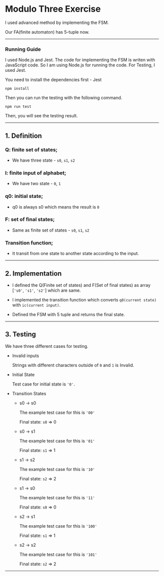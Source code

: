# Modulo Three Exercise

I used advanced method by implementing the FSM.

Our FA(finite automaton) has 5-tuple now.

<hr/>

### Running Guide
I used Node.js and Jest. The code for implementing the FSM is writen with JavaScript code. So I am using Node.js for running the code.
For Testing, I used Jest.

You need to install the dependencies first - Jest
```
npm install
```

Then you can run the testing with the following command.
```
npm run test
```
Then, you will see the testing result.

<hr/>

## 1. Definition

### Q: finite set of states;
- We have three state - `s0`, `s1`, `s2`

### I: finite input of alphabet;
- We have two state - `0`, `1`

### q0: initial state;
- q0 is always s0 which means the result is `0`

### F: set of final states;
- Same as finite set of states - `s0`, `s1`, `s2`

### Transition function;
- It transit from one state to another state according to the input.

<hr/>

## 2. Implementation
- I defined the Q(Finite set of states) and F(Set of final states) as array [`'s0'`, `'s1'`, `'s2'`] which are same.

- I implemented the transition function which converts `q0(current state)` with `ic(current input)`.

- Defined the FSM with 5 tuple and returns the final state.

<hr/>

## 3. Testing
We have three different cases for testing.
- Invalid inputs

  Strings with different characters outside of `0` and `1` is Invalid.

- Initial State

  Test case for initial state is `'0'`.

- Transition States
  - s0 -> s0

    The example test case for this is `'00'`

    Final state: `s0` => 0
  - s0 -> s1

    The example test case for this is `'01'`

    Final state: `s1` => 1
  - s1 -> s2

    The example test case for this is `'10'`

    Final state: `s2` => 2
  - s1 -> s0

    The example test case for this is `'11'`

    Final state: `s0` => 0
  - s2 -> s1

    The example test case for this is `'100'`

    Final state: `s1` => 1
  - s2 -> s2

    The example test case for this is `'101'`

    Final state: `s2` => 2

<hr/>